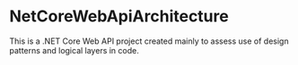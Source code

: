 # NetCoreWebApiArchitecture
This is a .NET Core Web API project created mainly to assess use of design patterns and logical layers in code.
